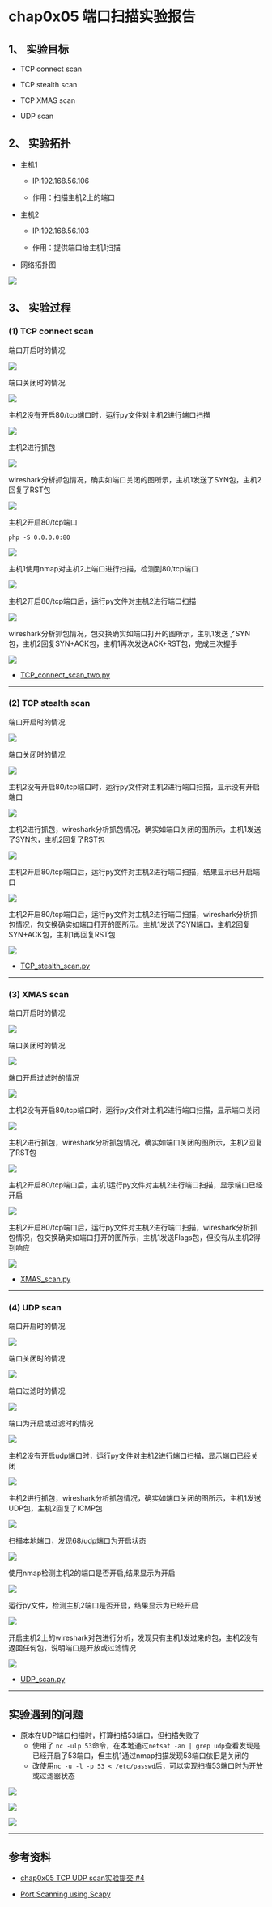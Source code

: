 # chap0x05 端口扫描实验报告

## 1、 实验目标

- TCP connect scan

- TCP stealth scan

- TCP XMAS scan

- UDP scan

## 2、 实验拓扑

- 主机1
    - IP:192.168.56.106

    - 作用：扫描主机2上的端口

- 主机2
    - IP:192.168.56.103

    - 作用：提供端口给主机1扫描

- 网络拓扑图

![](image/topology.PNG)

## 3、 实验过程

### (1) TCP connect scan

端口开启时的情况

![](image/TCP_connect_scan_1.PNG)

端口关闭时的情况

![](image/TCP_connect_scan_2.PNG)

主机2没有开启80/tcp端口时，运行py文件对主机2进行端口扫描

![](image/TCP1.PNG)

主机2进行抓包

![](image/TCP2.PNG)

wireshark分析抓包情况，确实如端口关闭的图所示，主机1发送了SYN包，主机2回复了RST包

![](image/TCP3.PNG)

主机2开启80/tcp端口

    php -S 0.0.0.0:80

![](image/TCP5.PNG)

主机1使用nmap对主机2上端口进行扫描，检测到80/tcp端口

![](image/TCP7.PNG)

主机2开启80/tcp端口后，运行py文件对主机2进行端口扫描

![](image/TCP8.PNG)

wireshark分析抓包情况，包交换确实如端口打开的图所示，主机1发送了SYN包，主机2回复SYN+ACK包，主机1再次发送ACK+RST包，完成三次握手

![](image/TCP11.PNG)

- [TCP_connect_scan_two.py](sources/TCP_connect_scan_two.py)

----

### (2) TCP stealth scan

端口开启时的情况

![](image/TCP_stealth_scan_1.PNG)

端口关闭时的情况

![](image/TCP_stealth_scan_2.PNG)

主机2没有开启80/tcp端口时，运行py文件对主机2进行端口扫描，显示没有开启端口

![](image/stealth1.PNG)

主机2进行抓包，wireshark分析抓包情况，确实如端口关闭的图所示，主机1发送了SYN包，主机2回复了RST包

![](image/stealth2.PNG)

主机2开启80/tcp端口后，运行py文件对主机2进行端口扫描，结果显示已开启端口

![](image/stealth3.PNG)

主机2开启80/tcp端口后，运行py文件对主机2进行端口扫描，wireshark分析抓包情况，包交换确实如端口打开的图所示。主机1发送了SYN端口，主机2回复SYN+ACK包，主机1再回复RST包

![](image/stealth4.PNG)

- [TCP_stealth_scan.py](sources/TCP_stealth_scan.py)

----

### (3) XMAS scan

端口开启时的情况

![](image/XMAS_scan_1.PNG)

端口关闭时的情况

![](image/XMAS_scan_2.PNG)

端口开启过滤时的情况

![](image/XMAS_scan_3.PNG)

主机2没有开启80/tcp端口时，运行py文件对主机2进行端口扫描，显示端口关闭

![](image/XMAS1.PNG)

主机2进行抓包，wireshark分析抓包情况，确实如端口关闭的图所示，主机2回复了RST包

![](image/XMAS2.PNG)

主机2开启80/tcp端口后，主机1运行py文件对主机2进行端口扫描，显示端口已经开启

![](image/XMAS3.PNG)

主机2开启80/tcp端口后，运行py文件对主机2进行端口扫描，wireshark分析抓包情况，包交换确实如端口打开的图所示，主机1发送Flags包，但没有从主机2得到响应

![](image/XMAS4.PNG)

- [XMAS_scan.py](sources/XMAS_scan.py)

-----

### (4) UDP  scan

端口开启时的情况

![](image/UDP_scan_1.PNG)

端口关闭时的情况

![](image/UDP_scan_2.PNG)

端口过滤时的情况

![](image/UDP_scan_3.PNG)

端口为开启或过滤时的情况

![](image/UDP_scan_4.PNG)

主机2没有开启udp端口时，运行py文件对主机2进行端口扫描，显示端口已经关闭

![](image/UDP1.PNG)

主机2进行抓包，wireshark分析抓包情况，确实如端口关闭的图所示，主机1发送UDP包，主机2回复了ICMP包

![](image/UDP2.PNG)

扫描本地端口，发现68/udp端口为开启状态

![](image/UDP3.PNG)

使用nmap检测主机2的端口是否开启,结果显示为开启

![](image/UDP4.PNG)

运行py文件，检测主机2端口是否开启，结果显示为已经开启

![](image/UDP5.PNG)

开启主机2上的wireshark对包进行分析，发现只有主机1发过来的包，主机2没有返回任何包，说明端口是开放或过滤情况

![](image/UDP6.PNG)

- [UDP_scan.py](sources/UDP_scan.py)

----

## 实验遇到的问题

- 原本在UDP端口扫描时，打算扫描53端口，但扫描失败了
    - 使用了 `nc -ulp 53`命令，在本地通过`netsat -an | grep udp`查看发现是已经开启了53端口，但主机1通过nmap扫描发现53端口依旧是关闭的
    - 改使用`nc -u -l -p 53 < /etc/passwd`后，可以实现扫描53端口时为开放或过滤器状态

![](image/Q1.PNG)

![](image/Q2.PNG)

![](image/Q3.PNG)

----

## 参考资料

- [chap0x05 TCP UDP scan实验提交 #4](https://github.com/CUCCS/2018-NS-Public-xaZKX/pull/4)

- [Port Scanning using Scapy](https://resources.infosecinstitute.com/port-scanning-using-scapy/)